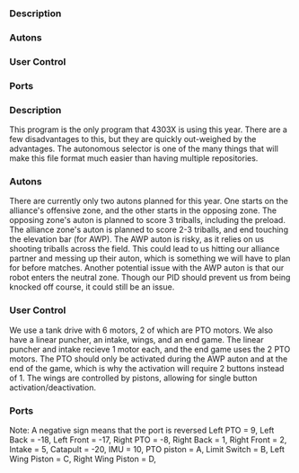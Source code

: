 ### Description
### Autons
### User Control
### Ports 

### Description
This program is the only program that 4303X is using this year. There are a few disadvantages to this, but they are quickly out-weighed by the advantages. The autonomous selector is one of the many things that will make this file format much easier than having multiple repositories.

### Autons
There are currently only two autons planned for this year. One starts on the alliance's offensive zone, and the other starts in the opposing zone. The opposing zone's auton is planned to score 3 triballs, including the preload. The alliance zone's auton is planned to score 2-3 triballs, and end touching the elevation bar (for AWP). The AWP auton is risky, as it relies on us shooting triballs across the field. This could lead to us hitting our alliance partner and messing up their auton, which is something we will have to plan for before matches. Another potential issue with the AWP auton is that our robot enters the neutral zone. Though our PID should prevent us from being knocked off course, it could still be an issue.

### User Control
We use a tank drive with 6 motors, 2 of which are PTO motors. We also have a linear puncher, an intake, wings, and an end game. The linear puncher and intake recieve 1 motor each, and the end game uses the 2 PTO motors. The PTO should only be activated during the AWP auton and at the end of the game, which is why the activation will require 2 buttons instead of 1. The wings are controlled by pistons, allowing for single button activation/deactivation. 

### Ports
Note: A negative sign means that the port is reversed
Left PTO = 9,
Left Back = -18,
Left Front = -17,
Right PTO = -8,
Right Back = 1,
Right Front = 2,
Intake = 5,
Catapult = -20,
IMU = 10,
PTO piston = A,
Limit Switch = B,
Left Wing Piston  = C,
Right Wing Piston  = D,